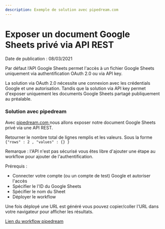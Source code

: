 ```yaml
---
description: Exemple de solution avec pipedream.com
---
```


# Exposer un document Google Sheets privé via API REST

Date de publication : 08/03/2021

Par défaut l’API Google Sheets permet l'accès à un fichier Google Sheets uniquement via authentification OAuth 2.0 ou via API key.

La solution via OAuth 2.0 nécessite une connexion avec les crédentials Google et une autorisation. Tandis que la solution via API key permet d'exposer uniquement les documents Google Sheets partagé publiquement au préalable. 

### Solution avec pipedream

Avec [pipedream.com ](https://pipedream.com)nous allons exposer notre document Google Sheets privé via une API REST.

Retourner le nombre total de lignes remplis et les valeurs. Sous la forme `{"rows" : 2 , "values" : {} }`

Remarque : l'API n'est pas sécurisé vous êtes libre d'ajouter une étape au workflow pour ajouter de l'authentification.

Prérequis : 

* Connecter votre compte \(ou un compte de test\) Google et autoriser l'accès
* Spécifier le l'ID du Google Sheets
* Spécifier le nom du Sheet
* Déployer le workflow

Une fois déployé une URL est généré vous pouvez copier/coller l'URL dans votre navigateur pour afficher les résultats.

[Lien du workflow pipedream](https://pipedream.com/@kevded/get-count-filled-rows-and-expose-values-google-sheets-public-p_n1CKnZJ)



